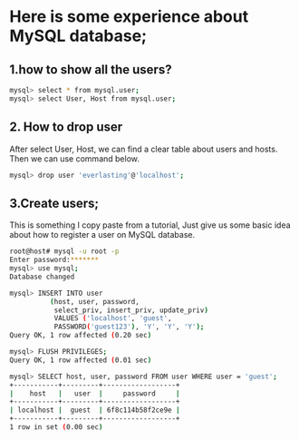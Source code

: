 # Here is some experience about MySQL database;

## 1.how to show all the users? 
```sh
mysql> select * from mysql.user;
mysql> select User, Host from mysql.user;
```

## 2. How to drop user 
After select User, Host, we can find a clear table about users and hosts. Then we can use command below.
```sh
mysql> drop user 'everlasting'@'localhost';
```

## 3.Create users;
This is something I copy paste from a tutorial, Just give us some basic idea about how to register a user on MySQL database.
```sh
root@host# mysql -u root -p
Enter password:*******
mysql> use mysql;
Database changed

mysql> INSERT INTO user 
          (host, user, password, 
           select_priv, insert_priv, update_priv) 
           VALUES ('localhost', 'guest', 
           PASSWORD('guest123'), 'Y', 'Y', 'Y');
Query OK, 1 row affected (0.20 sec)

mysql> FLUSH PRIVILEGES;
Query OK, 1 row affected (0.01 sec)

mysql> SELECT host, user, password FROM user WHERE user = 'guest';
+-----------+---------+------------------+
|    host   |   user  |     password     |    
+-----------+---------+------------------+
| localhost |  guest  | 6f8c114b58f2ce9e |
+-----------+---------+------------------+
1 row in set (0.00 sec)
```